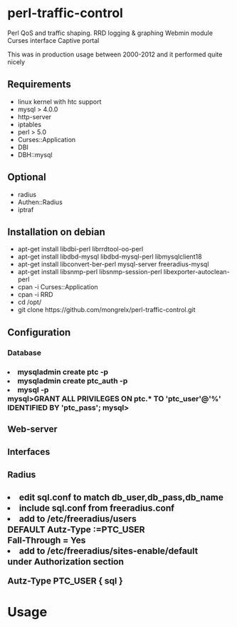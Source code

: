 # perl-traffic-control

Perl QoS and traffic shaping.
RRD logging & graphing
Webmin module
Curses interface
Captive portal


This was in production usage between 2000-2012 and it performed quite nicely

<h2>Requirements</h2>
<ul>
<li> linux kernel with htc support
<li> mysql > 4.0.0
<li> http-server
<li> iptables
<li> perl > 5.0
<li> Curses::Application
<li> DBI
<li> DBH::mysql
</ul>

<h2>Optional</h2>
<ul>
<li> radius
<li> Authen::Radius
<li> iptraf
</ul>

<h2>Installation on debian</h2>
<ul>
<li> apt-get install libdbi-perl librrdtool-oo-perl
<li> apt-get install libdbd-mysql libdbd-mysql-perl libmysqlclient18
<li> apt-get install libconvert-ber-perl mysql-server freeradius-mysql
<li> apt-get install libsnmp-perl libsnmp-session-perl libexporter-autoclean-perl
<li> cpan -i Curses::Application
<li> cpan -i RRD
<li> cd /opt/
<li> git clone https://github.com/mongrelx/perl-traffic-control.git
</ul>

<h2>Configuration</h2>
<h3>Database<h3>
<li> mysqladmin create ptc -p
<li> mysqladmin create ptc_auth -p
<li> mysql -p<br>
mysql>GRANT ALL PRIVILEGES   ON ptc.* TO 'ptc_user'@'%'   IDENTIFIED BY 'ptc_pass';
mysql> 
<h3>Web-server<h3>
<h3>Interfaces<h3>
<h3>Radius<h3>
<li> edit sql.conf to match db_user,db_pass,db_name
<li> include sql.conf from freeradius.conf
<li> add to /etc/freeradius/users <br>
DEFAULT Autz-Type :=PTC_USER <br>
        Fall-Through = Yes<br>
<li> add to /etc/freeradius/sites-enable/default<br>
under Authorization section<br>

 Autz-Type PTC_USER {
                sql
        }

<h2>Usage</h2>

